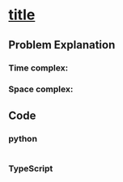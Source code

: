 # [title]( url )



## Problem Explanation

### Time complex:

### Space complex:

## Code

### python
```python

```

### TypeScript
```TypeScript


```